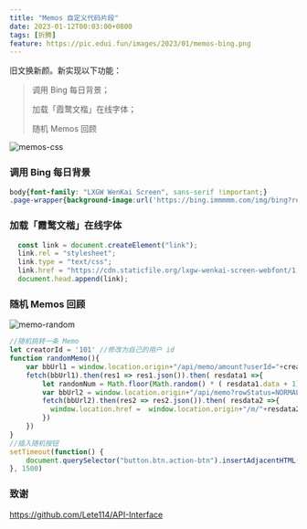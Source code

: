 ```yaml
---
title: "Memos 自定义代码片段"
date: 2023-01-12T00:03:00+0800
tags: [折腾]
feature: https://pic.edui.fun/images/2023/01/memos-bing.png
---
```


旧文换新颜。新实现以下功能：

> 调用 Bing 每日背景；
> 
> 加载「霞鹜文楷」在线字体；
>
> 随机 Memos 回顾

<!--more-->

![memos-css](https://pic.edui.fun/images/2023/01/memos-css.png)

### 调用 Bing 每日背景

```css
body{font-family: "LXGW WenKai Screen", sans-serif !important;}
.page-wrapper{background-image:url('https://bing.immmmm.com/img/bing?region=zh-CN&type=image');width:100%;height:100vh;background-position:center;background-size:cover;background-attachment: fixed;}.page-container{background-color:rgba(244 244 245 / 30%) !important;}.page-container>.memos-wrapper,.page-container>.sidebar-wrapper,.page-header{background-color:rgba(244 244 245 / 60%) !important;}.dark .page-container{background-color:rgba(39 39 42 / 30%) !important;}.dark .page-container>.memos-wrapper,.dark .page-container>.sidebar-wrapper,.dark .page-header{background-color:rgba(39 39 42 / 60%) !important;}.page-header{margin-bottom: 0 !important;}.memos-editor-wrapper{background-color: transparent !important;}
```

### 加载「霞鹜文楷」在线字体

```javascript
  const link = document.createElement("link");
  link.rel = "stylesheet";
  link.type = "text/css";
  link.href = "https://cdn.staticfile.org/lxgw-wenkai-screen-webfont/1.6.0/lxgwwenkaiscreen.css";
  document.head.append(link);
```

### 随机 Memos 回顾

![memo-random](https://pic.edui.fun/images/2023/01/memo-random.png)

```javascript
//随机挑转一条 Memo
let creatorId = '101' //修改为自己的用户 id
function randomMemo(){
    var bbUrl1 = window.location.origin+"/api/memo/amount?userId="+creatorId;
    fetch(bbUrl1).then(res1 => res1.json()).then( resdata1 =>{
        let randomNum = Math.floor(Math.random() * ( resdata1.data + 1))
        var bbUrl2 = window.location.origin+"/api/memo?rowStatus=NORMAL&limit=1&offset="+randomNum;
        fetch(bbUrl2).then(res2 => res2.json()).then( resdata2 =>{
          window.location.href =  window.location.origin+"/m/"+resdata2.data[0].id;
        })
    })
}
//插入随机按钮
setTimeout(function() { 
    document.querySelector("button.btn.action-btn").insertAdjacentHTML('afterend', '<button onclick="randomMemo()" class="btn action-btn"><span class="icon">⛳️</span> 随机</button>');
}, 1500)
```

### 致谢

<https://github.com/Lete114/API-Interface>
